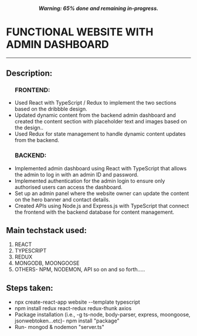 <h5 align="center">Warning: 65% done and remaining in-progress.</h5>

# FUNCTIONAL WEBSITE WITH ADMIN DASHBOARD

<hr/>

<h2 align="left">Description:</h2>

<ul>
  <h3 align="left">FRONTEND:</h3>
  <li align="left">Used React with TypeScript / Redux to implement the two sections based on the dribbble design.</li>
  <li align="left">Updated dynamic content from the backend admin dashboard and created the content section with placeholder text and images based on the design..</li>
  <li align="left">Used Redux for state management to handle dynamic content updates from the backend.</li>

  <h3 align="left">BACKEND:</h3>
  <li align="left">Implemented admin dashboard using React with TypeScript that allows the admin to log in with an admin ID and password.</li>
  <li align="left">Implemented authentication for the admin login to ensure only authorised users can access the dashboard.</li>
  <li align="left">Set up an admin panel where the website owner can update the content on the hero banner and contact details.</li>
  <li align="left">Created APIs using Node.js and Express.js with TypeScript that connect the frontend with the backend database for content management.</li>  
</ul>

<h2 align="left">Main techstack used:</h2>
<ol>
<li align="left">REACT</li>
<li align="left">TYPESCRIPT</li>
<li align="left">REDUX</li>
<li align="left">MONGODB, MOONGOOSE </li>
<li align="left">OTHERS- NPM, NODEMON, API so on and so forth..... </li>
</ol>

<h2 align="left">Steps taken:</h2>
<ul>
<li align="left">npx create-react-app website --template typescript</li>
<li align="left">npm install redux react-redux redux-thunk axios</li>
<li align="left">Package installation (i.e., -g ts-node, body-parser, express, moongoose, jsonwebtoken...etc)- npm install "package"</li>
<li align="left">Run- mongod & nodemon "server.ts"</li>
</ul>
